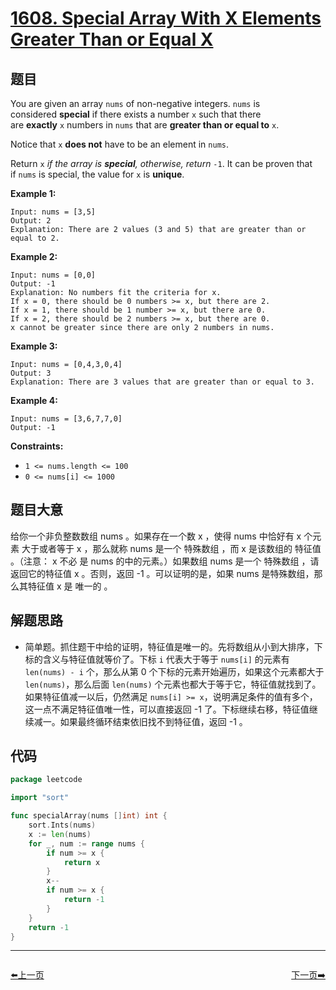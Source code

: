 # [1608. Special Array With X Elements Greater Than or Equal X](https://leetcode.com/problems/special-array-with-x-elements-greater-than-or-equal-x/)

## 题目

You are given an array `nums` of non-negative integers. `nums` is considered **special** if there exists a number `x` such that there are **exactly** `x` numbers in `nums` that are **greater than or equal to** `x`.

Notice that `x` **does not** have to be an element in `nums`.

Return `x` *if the array is **special**, otherwise, return* `-1`. It can be proven that if `nums` is special, the value for `x` is **unique**.

**Example 1:**

```
Input: nums = [3,5]
Output: 2
Explanation: There are 2 values (3 and 5) that are greater than or equal to 2.
```

**Example 2:**

```
Input: nums = [0,0]
Output: -1
Explanation: No numbers fit the criteria for x.
If x = 0, there should be 0 numbers >= x, but there are 2.
If x = 1, there should be 1 number >= x, but there are 0.
If x = 2, there should be 2 numbers >= x, but there are 0.
x cannot be greater since there are only 2 numbers in nums.
```

**Example 3:**

```
Input: nums = [0,4,3,0,4]
Output: 3
Explanation: There are 3 values that are greater than or equal to 3.
```

**Example 4:**

```
Input: nums = [3,6,7,7,0]
Output: -1
```

**Constraints:**

- `1 <= nums.length <= 100`
- `0 <= nums[i] <= 1000`

## 题目大意

给你一个非负整数数组 nums 。如果存在一个数 x ，使得 nums 中恰好有 x 个元素 大于或者等于 x ，那么就称 nums 是一个 特殊数组 ，而 x 是该数组的 特征值 。（注意： x 不必 是 nums 的中的元素。）如果数组 nums 是一个 特殊数组 ，请返回它的特征值 x 。否则，返回 -1 。可以证明的是，如果 nums 是特殊数组，那么其特征值 x 是 唯一的 。

## 解题思路

- 简单题。抓住题干中给的证明，特征值是唯一的。先将数组从小到大排序，下标的含义与特征值就等价了。下标 `i` 代表大于等于 `nums[i]` 的元素有 `len(nums) - i` 个，那么从第 0 个下标的元素开始遍历，如果这个元素都大于 `len(nums)`，那么后面 `len(nums)` 个元素也都大于等于它，特征值就找到了。如果特征值减一以后，仍然满足 `nums[i] >= x`，说明满足条件的值有多个，这一点不满足特征值唯一性，可以直接返回 -1 了。下标继续右移，特征值继续减一。如果最终循环结束依旧找不到特征值，返回 -1 。

## 代码

```go
package leetcode

import "sort"

func specialArray(nums []int) int {
	sort.Ints(nums)
	x := len(nums)
	for _, num := range nums {
		if num >= x {
			return x
		}
		x--
		if num >= x {
			return -1
		}
	}
	return -1
}
```


----------------------------------------------
<div style="display: flex;justify-content: space-between;align-items: center;">
<p><a href="https://books.halfrost.com/leetcode/ChapterFour/1600~1699/1603.Design-Parking-System/">⬅️上一页</a></p>
<p><a href="https://books.halfrost.com/leetcode/ChapterFour/1600~1699/1614.Maximum-Nesting-Depth-of-the-Parentheses/">下一页➡️</a></p>
</div>

